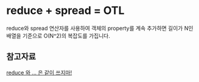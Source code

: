 # reduce + spread = OTL

reduce와 spread 연산자를 사용하여 객체의 property를 계속 추가하면 길이가 N인 배열을 기준으로 O(N^2)의 복잡도를 가집니다.

## 참고자료

[reduce 와 ... 은 같이 쓰지마!](https://eggplantiny.github.io/blog/articles/do-not-use-reduce-and-object-spread/)

